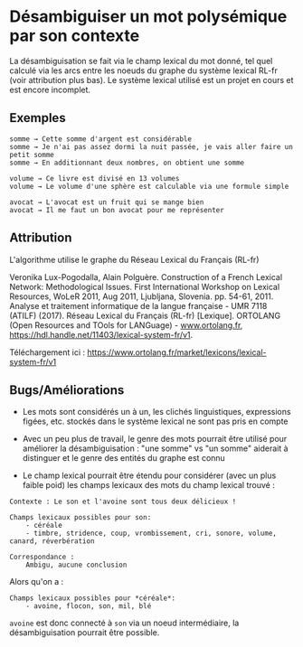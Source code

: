 # Désambiguiser un mot polysémique par son contexte

La désambiguisation se fait via le champ lexical du mot donné, tel quel calculé via les arcs entre les noeuds du graphe du système lexical RL-fr (voir attribution plus bas). Le système lexical utilisé est un projet en cours et est encore incomplet.

## Exemples

    somme → Cette somme d'argent est considérable
    somme → Je n'ai pas assez dormi la nuit passée, je vais aller faire un petit somme
    somme → En additionnant deux nombres, on obtient une somme

    volume → Ce livre est divisé en 13 volumes
    volume → Le volume d'une sphère est calculable via une formule simple

    avocat → L'avocat est un fruit qui se mange bien
    avocat → Il me faut un bon avocat pour me représenter

## Attribution

L'algorithme utilise le graphe du Réseau Lexical du Français (RL-fr)

Veronika Lux-Pogodalla, Alain Polguère. Construction of a French Lexical Network: Methodological Issues. First International Workshop on Lexical Resources, WoLeR 2011, Aug 2011, Ljubljana, Slovenia. pp. 54-61, 2011. Analyse et traitement informatique de la langue française - UMR 7118 (ATILF) (2017). Réseau Lexical du Français (RL-fr) [Lexique]. ORTOLANG (Open Resources and TOols for LANGuage) - www.ortolang.fr, https://hdl.handle.net/11403/lexical-system-fr/v1.

Téléchargement ici : https://www.ortolang.fr/market/lexicons/lexical-system-fr/v1


## Bugs/Améliorations

- Les mots sont considérés un à un, les clichés linguistiques, expressions figées, etc. stockés dans le système lexical ne sont pas pris en compte

- Avec un peu plus de travail, le genre des mots pourrait être utilisé pour améliorer la désambiguisation : "une somme" vs "un somme" aiderait à distinguer et le genre des entités du graphe est connu

- Le champ lexical pourrait être étendu pour considérer (avec un plus faible poid) les champs lexicaux des mots du champ lexical trouvé :

```
Contexte : Le son et l'avoine sont tous deux délicieux !

Champs lexicaux possibles pour son:
	- céréale
	- timbre, stridence, coup, vrombissement, cri, sonore, volume, canard, réverbération

Correspondance :
	Ambigu, aucune conclusion
```

Alors qu'on a :

```
Champs lexicaux possibles pour *céréale*:
	- avoine, flocon, son, mil, blé
```

`avoine` est donc connecté à `son` via un noeud intermédiaire, la désambiguisation pourrait être possible.
